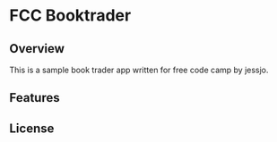 # FCC Booktrader

## Overview

This is a sample book trader app written for free code camp by jessjo.


## Features



## License


